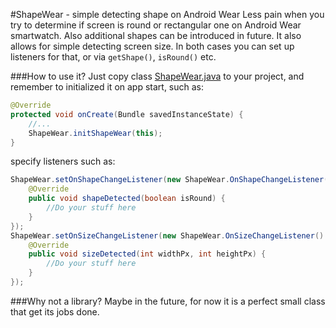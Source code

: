 #ShapeWear - simple detecting shape on Android Wear
Less pain when you try to determine if screen is round or rectangular one on Android Wear smartwatch. Also additional shapes can be introduced in future. It also allows for simple detecting screen size. In both cases you can set up listeners for that, or via `getShape()`, `isRound()` etc.

###How to use it?
Just copy class [ShapeWear.java](https://github.com/tajchert/ShapeWear/blob/master/shapewear/src/main/java/pl/tajchert/shapewear/ShapeWear.java) to your project, and remember to initialized it on app start, such as:
```java
@Override
protected void onCreate(Bundle savedInstanceState) {
    //...
    ShapeWear.initShapeWear(this);
}
```

specify listeners such as:

```java
ShapeWear.setOnShapeChangeListener(new ShapeWear.OnShapeChangeListener() {
    @Override
    public void shapeDetected(boolean isRound) {
        //Do your stuff here
    }
});
ShapeWear.setOnSizeChangeListener(new ShapeWear.OnSizeChangeListener() {
    @Override
    public void sizeDetected(int widthPx, int heightPx) {
        //Do your stuff here
    }
});
```

###Why not a library?
Maybe in the future, for now it is a perfect small class that get its jobs done.
